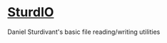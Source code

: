 # [SturdIO](https://github.com/sturdivant20/sturdio/)

Daniel Sturdivant's basic file reading/writing utilities
